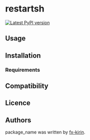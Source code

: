# restartsh

[![Latest PyPI version](https://img.shields.io/pypi/v/package_name.svg)](https://pypi.python.org/pypi/restartsh)

## Usage

## Installation

### Requirements

## Compatibility

## Licence

## Authors

package\_name was written by [fx-kirin](fx.kirin@gmail.com).
